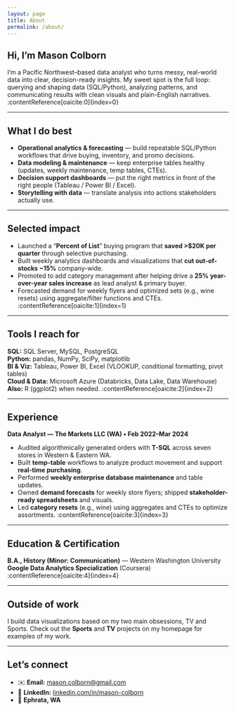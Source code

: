 ```yaml
---
layout: page
title: About
permalink: /about/
---
```


## Hi, I’m Mason Colborn

I’m a Pacific Northwest–based data analyst who turns messy, real-world data into clear, decision-ready insights. My sweet spot is the full loop: querying and shaping data (SQL/Python), analyzing patterns, and communicating results with clean visuals and plain-English narratives. :contentReference[oaicite:0]{index=0}

---

## What I do best

- **Operational analytics & forecasting** — build repeatable SQL/Python workflows that drive buying, inventory, and promo decisions.
- **Data modeling & maintenance** — keep enterprise tables healthy (updates, weekly maintenance, temp tables, CTEs).
- **Decision support dashboards** — put the right metrics in front of the right people (Tableau / Power BI / Excel).
- **Storytelling with data** — translate analysis into actions stakeholders actually use.

---

## Selected impact

- Launched a “**Percent of List**” buying program that **saved >$20K per quarter** through selective purchasing.  
- Built weekly analytics dashboards and visualizations that **cut out-of-stocks ~15%** company-wide.  
- Promoted to add category management after helping drive a **25% year-over-year sales increase** as lead analyst & primary buyer.  
- Forecasted demand for weekly flyers and optimized sets (e.g., wine resets) using aggregate/filter functions and CTEs. :contentReference[oaicite:1]{index=1}

---

## Tools I reach for

**SQL:** SQL Server, MySQL, PostgreSQL  
**Python:** pandas, NumPy, SciPy, matplotlib  
**BI & Viz:** Tableau, Power BI, Excel (VLOOKUP, conditional formatting, pivot tables)  
**Cloud & Data:** Microsoft Azure (Databricks, Data Lake, Data Warehouse)  
**Also:** R (ggplot2) when needed. :contentReference[oaicite:2]{index=2}

---

## Experience

**Data Analyst — The Markets LLC (WA) • Feb 2022–Mar 2024**  
- Audited algorithmically generated orders with **T-SQL** across seven stores in Western & Eastern WA.  
- Built **temp-table** workflows to analyze product movement and support **real-time purchasing**.  
- Performed **weekly enterprise database maintenance** and table updates.  
- Owned **demand forecasts** for weekly store flyers; shipped **stakeholder-ready spreadsheets** and visuals.  
- Led **category resets** (e.g., wine) using aggregates and CTEs to optimize assortments. :contentReference[oaicite:3]{index=3}

---

## Education & Certification

**B.A., History (Minor: Communication)** — Western Washington University  
**Google Data Analytics Specialization** (Coursera) :contentReference[oaicite:4]{index=4}

---

## Outside of work

I build data visualizations based on my two main obsessions, TV and Sports. Check out the **Sports** and **TV** projects on my homepage for examples of my work.

---

## Let’s connect

- ✉️ **Email:** [mason.colborn@gmail.com](mailto:mason.colborn@gmail.com)  
- 💼 **LinkedIn:** [linkedin.com/in/mason-colborn](https://www.linkedin.com/in/mason-colborn)  
- 📍 **Ephrata, WA**


